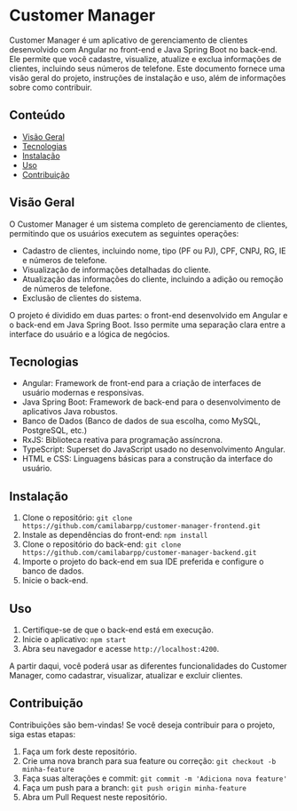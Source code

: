 # Customer Manager

Customer Manager é um aplicativo de gerenciamento de clientes desenvolvido com Angular no front-end e Java Spring Boot no back-end. Ele permite que você cadastre, visualize, atualize e exclua informações de clientes, incluindo seus números de telefone. Este documento fornece uma visão geral do projeto, instruções de instalação e uso, além de informações sobre como contribuir.

## Conteúdo

- [Visão Geral](#visão-geral)
- [Tecnologias](#tecnologias)
- [Instalação](#instalação)
- [Uso](#uso)
- [Contribuição](#contribuição)

## Visão Geral

O Customer Manager é um sistema completo de gerenciamento de clientes, permitindo que os usuários executem as seguintes operações:

- Cadastro de clientes, incluindo nome, tipo (PF ou PJ), CPF, CNPJ, RG, IE e números de telefone.
- Visualização de informações detalhadas do cliente.
- Atualização das informações do cliente, incluindo a adição ou remoção de números de telefone.
- Exclusão de clientes do sistema.

O projeto é dividido em duas partes: o front-end desenvolvido em Angular e o back-end em Java Spring Boot. Isso permite uma separação clara entre a interface do usuário e a lógica de negócios.

## Tecnologias

- Angular: Framework de front-end para a criação de interfaces de usuário modernas e responsivas.
- Java Spring Boot: Framework de back-end para o desenvolvimento de aplicativos Java robustos.
- Banco de Dados (Banco de dados de sua escolha, como MySQL, PostgreSQL, etc.)
- RxJS: Biblioteca reativa para programação assíncrona.
- TypeScript: Superset do JavaScript usado no desenvolvimento Angular.
- HTML e CSS: Linguagens básicas para a construção da interface do usuário.

## Instalação

1. Clone o repositório: `git clone https://github.com/camilabarpp/customer-manager-frontend.git`
3. Instale as dependências do front-end: `npm install`
4. Clone o repositório do back-end: `git clone https://github.com/camilabarpp/customer-manager-backend.git`
5. Importe o projeto do back-end em sua IDE preferida e configure o banco de dados.
6. Inicie o back-end.

## Uso

1. Certifique-se de que o back-end está em execução.
2. Inicie o aplicativo: `npm start`
3. Abra seu navegador e acesse `http://localhost:4200`.

A partir daqui, você poderá usar as diferentes funcionalidades do Customer Manager, como cadastrar, visualizar, atualizar e excluir clientes.

## Contribuição

Contribuições são bem-vindas! Se você deseja contribuir para o projeto, siga estas etapas:

1. Faça um fork deste repositório.
2. Crie uma nova branch para sua feature ou correção: `git checkout -b minha-feature`
3. Faça suas alterações e commit: `git commit -m 'Adiciona nova feature'`
4. Faça um push para a branch: `git push origin minha-feature`
5. Abra um Pull Request neste repositório.
